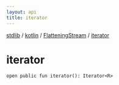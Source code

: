 ```yaml
---
layout: api
title: iterator
---
```

[stdlib](../../index.html) / [kotlin](../index.html) / [FlatteningStream](index.html) / [iterator](iterator.html)

# iterator

```
open public fun iterator(): Iterator<R>
```
